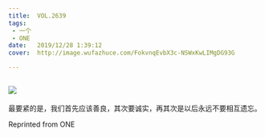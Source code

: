 ```yaml
---
title:	VOL.2639
tags:
 - 一个
 - ONE
date:	2019/12/28 1:39:12
cover:	http://image.wufazhuce.com/FokvnqEvbX3c-NSWxKwLIMgDG93G

---
```

![](http://image.wufazhuce.com/FokvnqEvbX3c-NSWxKwLIMgDG93G)
---

最要紧的是，我们首先应该善良，其次要诚实，再其次是以后永远不要相互遗忘。
 
Reprinted from ONE
